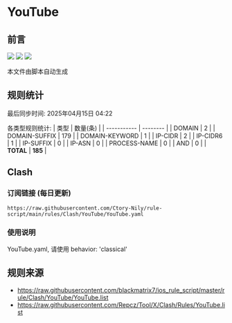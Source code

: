 # YouTube

## 前言
![](https://img.shields.io/badge/%E4%B8%8B%E8%BD%BD%E8%A7%84%E5%88%99-%E5%90%88%E5%B9%B6%E8%A7%84%E5%88%99-blue) ![](https://img.shields.io/badge/%E7%BB%9F%E8%AE%A1%E6%95%B0%E9%87%8F-green) ![](https://img.shields.io/badge/%E7%94%9F%E6%88%90%E8%AE%A2%E9%98%85-8A2BE2)

本文件由脚本自动生成

## 规则统计
最后同步时间: 2025年04月15日 04:22

各类型规则统计:
| 类型        | 数量(条) |
| ----------- | -------- |
| DOMAIN       | 2        | 
| DOMAIN-SUFFIX | 179      | 
| DOMAIN-KEYWORD | 1        | 
| IP-CIDR      | 2        | 
| IP-CIDR6     | 1        | 
| IP-SUFFIX    | 0        | 
| IP-ASN       | 0        | 
| PROCESS-NAME | 0        | 
| AND          | 0        | 
| **TOTAL** | **185** | 
## Clash

### 订阅链接 (每日更新)
```
https://raw.githubusercontent.com/Ctory-Nily/rule-script/main/rules/Clash/YouTube/YouTube.yaml
```

### 使用说明
YouTube.yaml, 请使用 behavior: 'classical'

## 规则来源
- https://raw.githubusercontent.com/blackmatrix7/ios_rule_script/master/rule/Clash/YouTube/YouTube.list 
- https://raw.githubusercontent.com/Repcz/Tool/X/Clash/Rules/YouTube.list 
